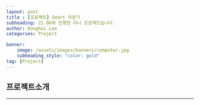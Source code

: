 ```yaml
---
layout: post
title : [프로젝트] Smart 자판기
subheading: 21.06에 진행한 미니 프로젝트입니다.
author: Donghui Lee
categories: Project

banner:
    image: /assets/images/banners/computer.jpg
    subheading_style: "color: gold"
tag: [Project]
---
```

## 프로젝트소개

---

